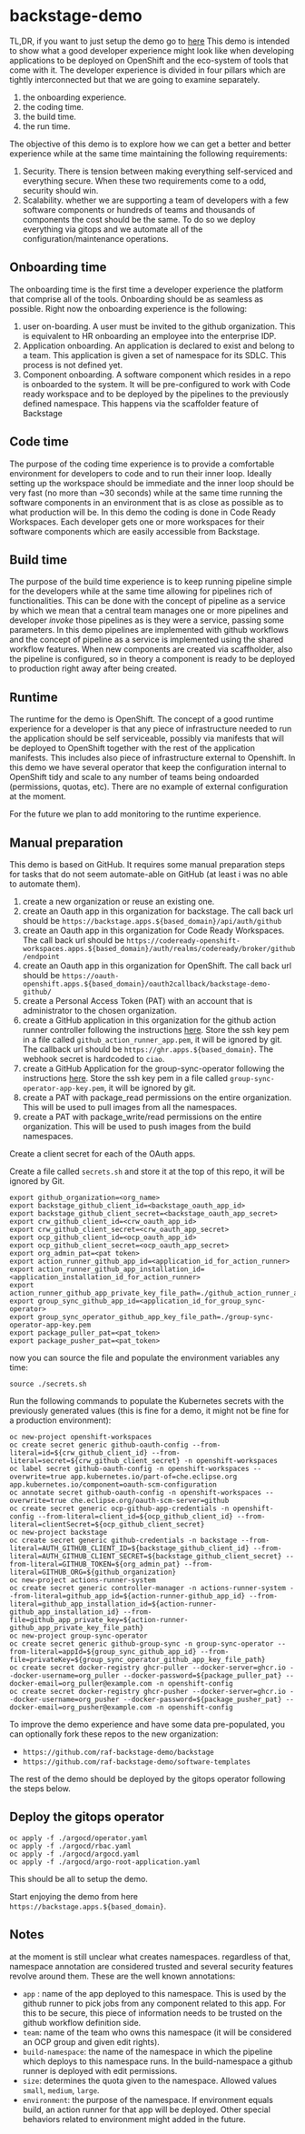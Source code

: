 # backstage-demo

TL,DR, if you want to just setup the demo go to [here](#manual-preparation)
This demo is intended to show what a good developer experience might look like when developing applications to be deployed on OpenShift and the eco-system of tools that come with it.
The developer experience is divided in four pillars which are tightly interconnected but that we are going to examine separately.

1. the onboarding experience.
2. the coding time.
3. the build time.
4. the run time.

The objective of this demo is to explore how we can get a better and better experience while at the same time maintaining the following requirements:

1. Security. There is tension between making everything self-serviced and everything secure. When these two requirements come to a odd, security should win.
2. Scalability. whether we are supporting a team of developers with a few software components or hundreds of teams and thousands of components the cost should be the same. To do so we deploy everything via gitops and we automate all of the configuration/maintenance operations.

## Onboarding time

The onboarding time is the first time a developer experience the platform that comprise all of the tools. Onboarding should be as seamless as possible. Right now the onboarding experience is the following:

1. user on-boarding. A user must be invited to the github organization. This is equivalent to HR onboarding an employee into the enterprise IDP.
2. Application onboarding. An application is declared to exist and belong to a team. This application is given a set of namespace for its SDLC. This process is not defined yet.
3. Component onboarding. A software component which resides in a repo is onboarded to the system. It will be pre-configured to work with Code ready workspace and to be deployed by the pipelines to the previously defined namespace. This happens via the scaffolder feature of Backstage

## Code time

The purpose of the coding time experience is to provide a comfortable environment for developers to code and to run their inner loop. Ideally setting up the workspace should be immediate and the inner loop should be very fast (no more than ~30 seconds) while at the same time running the software components in an environment that is as close as possible as to what production will be.
In this demo the coding is done in Code Ready Workspaces. Each developer gets one or more workspaces for their software components which are easily accessible from Backstage.

## Build time

The purpose of the build time experience is to keep running pipeline simple for the developers while at the same time allowing for pipelines rich of functionalities. This can be done with the concept of pipeline as a service by which we mean that a central team manages one or more pipelines and developer *invoke* those pipelines as is they were a service, passing some parameters.
In this demo pipelines are implemented with github workflows and the concept of pipeline as a service is implemented using the shared workflow features.
When new components are created via scaffholder, also the pipeline is configured, so in theory a component is ready to be deployed to production right away after being created.

## Runtime

The runtime for the demo is OpenShift. The concept of a good runtime experience for a developer is that any piece of infrastructure needed to run the application should be self serviceable, possibly via manifests that will be deployed to OpenShift together with the rest of the application manifests. This includes also piece of infrastructure external to Openshift.
In this demo we have several operator that keep the configuration internal to OpenShift tidy and scale to any number of teams being ondoarded (permissions, quotas, etc). There are no example of external configuration at the moment.

For the future we plan to add monitoring to the runtime experience.

## Manual preparation

This demo is based on GitHub.
It requires some manual preparation steps for tasks that do not seem automate-able on GitHub (at least i was no able to automate them).

1. create a new organization or reuse an existing one.
2. create an Oauth app in this organization for backstage. The call back url should be `https://backstage.apps.${based_domain}/api/auth/github`
3. create an Oauth app in this organization for Code Ready Workspaces. The call back url should be `https://codeready-openshift-workspaces.apps.${based_domain}/auth/realms/codeready/broker/github/endpoint`
4. create an Oauth app in this organization for OpenShift. The call back url should be `https://oauth-openshift.apps.${based_domain}/oauth2callback/backstage-demo-github/`
5. create a Personal Access Token (PAT) with an account that is administrator to the chosen organization.
6. create a GitHub application in this organization for the github action runner controller following the instructions [here](https://github.com/actions-runner-controller/actions-runner-controller#deploying-using-github-app-authentication). Store the ssh key pem in a file called `github_action_runner_app.pem`, it will be ignored by git. The callback url should be `https://ghr.apps.${based_domain}`. The webhook secret is hardcoded to `ciao`.
7. create a GitHub Application for the group-sync-operator following the instructions [here](https://github.com/redhat-cop/group-sync-operator#as-a-github-app). Store the ssh key pem in a file called `group-sync-operator-app-key.pem`, it will be ignored by git.
8. create a PAT with package_read permissions on the entire organization. This will be used to pull images from all the namespaces.
9. create a PAT with package_write/read permissions on the entire organization. This will be used to push images from the build namespaces.

Create a client secret for each of the OAuth apps.

Create a file called `secrets.sh` and store it at the top of this repo, it will be ignored by Git.

```shell
export github_organization=<org_name>
export backstage_github_client_id=<backstage_oauth_app_id>
export backstage_github_client_secret=<backstage_oauth_app_secret>
export crw_github_client_id=<crw_oauth_app_id>
export crw_github_client_secret=<crw_oauth_app_secret>
export ocp_github_client_id=<ocp_oauth_app_id>
export ocp_github_client_secret=<ocp_oauth_app_secret>
export org_admin_pat=<pat token>
export action_runner_github_app_id=<application_id_for_action_runner>
export action_runner_github_app_installation_id=<application_installation_id_for_action_runner>
export action_runner_github_app_private_key_file_path=./github_action_runner_app.pem
export group_sync_github_app_id=<application_id_for_group_sync-operator>
export group_sync_operator_github_app_key_file_path=./group-sync-operator-app-key.pem
export package_puller_pat=<pat_token>
export package_pusher_pat=<pat_token>
```

now you can source the file and populate the environment variables any time:

```shell
source ./secrets.sh
```

Run the following commands to populate the Kubernetes secrets with the previously generated values (this is fine for a demo, it might not be fine for a production environment):

```shell
oc new-project openshift-workspaces
oc create secret generic github-oauth-config --from-literal=id=${crw_github_client_id} --from-literal=secret=${crw_github_client_secret} -n openshift-workspaces
oc label secret github-oauth-config -n openshift-workspaces --overwrite=true app.kubernetes.io/part-of=che.eclipse.org app.kubernetes.io/component=oauth-scm-configuration
oc annotate secret github-oauth-config -n openshift-workspaces --overwrite=true che.eclipse.org/oauth-scm-server=github
oc create secret generic ocp-github-app-credentials -n openshift-config --from-literal=client_id=${ocp_github_client_id} --from-literal=clientSecret=${ocp_github_client_secret}
oc new-project backstage
oc create secret generic github-credentials -n backstage --from-literal=AUTH_GITHUB_CLIENT_ID=${backstage_github_client_id} --from-literal=AUTH_GITHUB_CLIENT_SECRET=${backstage_github_client_secret} --from-literal=GITHUB_TOKEN=${org_admin_pat} --from-literal=GITHUB_ORG=${github_organization}
oc new-project actions-runner-system
oc create secret generic controller-manager -n actions-runner-system --from-literal=github_app_id=${action-runner-github_app_id} --from-literal=github_app_installation_id=${action-runner-github_app_installation_id} --from-file=github_app_private_key=${action-runner-github_app_private_key_file_path}
oc new-project group-sync-operator
oc create secret generic github-group-sync -n group-sync-operator --from-literal=appId=${group_sync_github_app_id} --from-file=privateKey=${group_sync_operator_github_app_key_file_path}
oc create secret docker-registry ghcr-puller --docker-server=ghcr.io --docker-username=org_puller --docker-password=${package_puller_pat} --docker-email=org_puller@example.com -n openshift-config
oc create secret docker-registry ghcr-pusher --docker-server=ghcr.io --docker-username=org_pusher --docker-password=${package_pusher_pat} --docker-email=org_pusher@example.com -n openshift-config
```

To improve the demo experience and have some data pre-populated, you can optionally fork these repos to the new organization:

- `https://github.com/raf-backstage-demo/backstage`
- `https://github.com/raf-backstage-demo/software-templates`

The rest of the demo should be deployed by the gitops operator following the steps below.

## Deploy the gitops operator

```shell
oc apply -f ./argocd/operator.yaml
oc apply -f ./argocd/rbac.yaml
oc apply -f ./argocd/argocd.yaml
oc apply -f ./argocd/argo-root-application.yaml
```

This should be all to setup the demo.

Start enjoying the demo from here `https://backstage.apps.${based_domain}`.

## Notes

at the moment is still unclear what creates namespaces. regardless of that, namespace annotation are considered trusted and several security features revolve around them. These are the well known annotations:

- `app` : name of the app deployed to this namespace. This is used by the github runner to pick jobs from any component related to this app. For this to be secure, this piece of information needs to be trusted on the github workflow definition side.
- `team`: name of the team who owns this namespace (it will be considered an OCP group and given edit rights).
- `build-namespace`: the name of the namespace in which the pipeline which deploys to this namespace runs. In the build-namespace a github runner is deployed with edit permissions.
- `size`: determines the quota given to the namespace. Allowed values `small`, `medium`, `large`.
- `environment`: the purpose of the namespace. If environment equals build, an action runner for that app will be deployed. Other special behaviors related to environment might added in the future.



